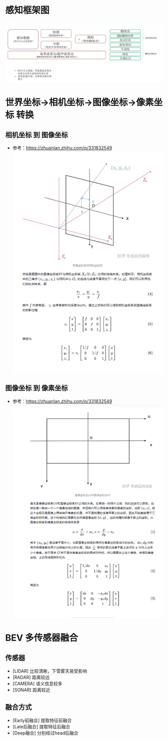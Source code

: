 # 感知框架图
![image](../picture/Perceptionframework.png)

# 世界坐标->相机坐标->图像坐标->像素坐标 转换
## 相机坐标 到 图像坐标
- 参考：https://zhuanlan.zhihu.com/p/331832549
![iamge](../picture/相机坐标到图像坐标.png)
## 图像坐标 到 像素坐标
- 参考：https://zhuanlan.zhihu.com/p/331832549
![iamge](../picture/图像坐标到像素坐标.png)
# BEV 多传感器融合
## 传感器
- [LIDAR] 比较清晰，下雪雾天易受影响
- [RADAR] 距离较远
- [CAMERA] 语义信息较多
- [SONAR] 距离较近

## 融合方式
- [Early前融合] 提取特征前融合
- [Late后融合] 提取特征后融合
- [Deep融合] 分别经过head后融合